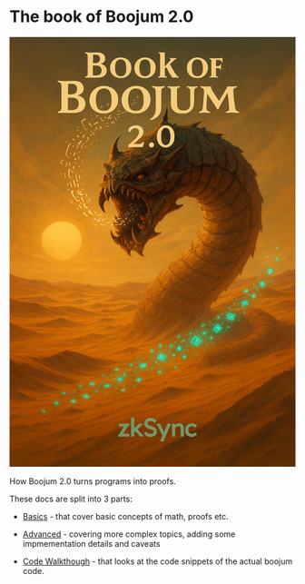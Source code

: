 # The book of Boojum 2.0

![Cover](images/cover.png)

How Boojum 2.0 turns programs into proofs.

These docs are split into 3 parts:

* [Basics](./basics/README.md) - that cover basic concepts of math, proofs etc.
* [Advanced](./advanced/README.md) - covering more complex topics, adding some impmementation details and caveats

* [Code Walkthough](./code_walkthrough/README.md) - that looks at the code snippets of the actual boojum code.